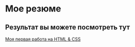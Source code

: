 # Мое резюме

## Результат вы можете посмотреть тут

[Моя первая работа на HTML & CSS ](https://au-nas.github.io/01_resume/)
